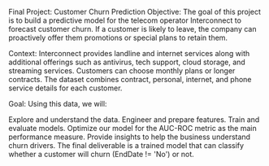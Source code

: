 Final Project: Customer Churn Prediction
Objective:
The goal of this project is to build a predictive model for the telecom operator Interconnect to forecast customer churn. If a customer is likely to leave, the company can proactively offer them promotions or special plans to retain them.

Context:
Interconnect provides landline and internet services along with additional offerings such as antivirus, tech support, cloud storage, and streaming services. Customers can choose monthly plans or longer contracts. The dataset combines contract, personal, internet, and phone service details for each customer.

Goal:
Using this data, we will:

Explore and understand the data.
Engineer and prepare features.
Train and evaluate models.
Optimize our model for the AUC-ROC metric as the main performance measure.
Provide insights to help the business understand churn drivers.
The final deliverable is a trained model that can classify whether a customer will churn (EndDate != 'No') or not.
